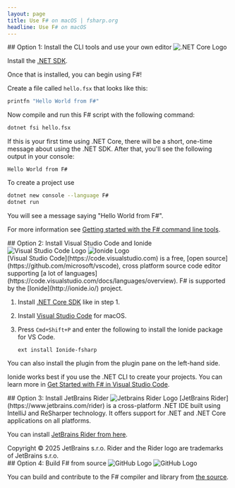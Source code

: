 ```yaml
---
layout: page
title: Use F# on macOS | fsharp.org
headline: Use F# on macOS
---
```


<div class="space-y-4 sm:space-y-8 lg:space-y-12">
<article markdown=1 class="prose-card">
## Option 1: Install the CLI tools and use your own editor
<img alt=".NET Core Logo" class="w-24 h-24 m-0" src="{{ '../../images/thumbs/NET_Core_Logo.svg' | relative_url }}" />

Install the [.NET SDK](https://dotnet.microsoft.com/download).

Once that is installed, you can begin using F#!

Create a file called `hello.fsx` that looks like this:

```fsharp
printfn "Hello World from F#"
```

Now compile and run this F# script with the following command:

```bash
dotnet fsi hello.fsx
```

If this is your first time using .NET Core, there will be a short, one-time message about using the .NET SDK. After that, you'll see the following output in your console:

    Hello World from F#

To create a project use

```bash
dotnet new console --language F#
dotnet run
```

You will see a message saying "Hello World from F#".

For more information see [Getting started with the F# command line tools](https://docs.microsoft.com/dotnet/fsharp/get-started/get-started-command-line).

</article>

<article markdown=1 class="prose-card">
## Option 2: Install Visual Studio Code and Ionide
<div class="flex flex-row gap-4 items-center">
<img alt="Visual Studio Code Logo" class="h-24 aspect-auto m-0" src="{{ '../../images/thumbs/Visual_Studio_Code_1.35_icon.svg' | relative_url }}" />
<i class="fa-solid fa-plus fa-xl"></i>
<img alt="Ionide Logo" class="h-24 aspect-auto m-0" src="{{ '../../images/thumbs/ionide_logo.png' | relative_url }}" />
</div>
[Visual Studio Code](https://code.visualstudio.com) is a free, [open source](https://github.com/microsoft/vscode), cross platform source code editor
supporting [a lot of languages](https://code.visualstudio.com/docs/languages/overview).
F# is supported by the [Ionide](http://ionide.io/) project.

1.  Install [.NET Core SDK](https://dotnet.microsoft.com/download) like in step 1.

2.  Install [Visual Studio Code](https://code.visualstudio.com/download) for macOS.

3.  Press `Cmd+Shift+P` and enter the following to install the Ionide package for VS Code.

        ext install Ionide-fsharp

You can also install the plugin from the plugin pane on the left-hand side.

Ionide works best if you use the .NET CLI to create your projects. You can learn more in [Get Started with F# in Visual Studio Code](https://docs.microsoft.com/dotnet/fsharp/get-started/get-started-vscode).

</article>

<article markdown=1 class="prose-card">
## Option 3: Install JetBrains Rider
<img alt="Jetbrains Rider Logo" class="h-24 aspect-auto m-0" src="{{ "../../images/thumbs/Rider_icon.svg" | relative_url }}" />
[JetBrains Rider](https://www.jetbrains.com/rider) is a cross-platform .NET IDE built using IntelliJ and ReSharper technology. It offers support for .NET and .NET Core applications on all platforms.

You can install [JetBrains Rider from here](https://www.jetbrains.com/rider/download/).

  <figcaption class="text-xs text-pretty">
Copyright © 2025 JetBrains s.r.o. Rider and the Rider logo are trademarks of JetBrains s.r.o.
  </figcaption>

</article>

<article markdown=1 class="prose-card">
## Option 4: Build F# from source
<img alt="GitHub Logo" class="h-24 aspect-auto m-0 dark:hidden" src="{{ "../../images/thumbs/github-mark.svg" | relative_url }}" />
<img alt="GitHub Logo" class="h-24 aspect-auto m-0 hidden dark:block" src="{{ "../../images/thumbs/github-mark-white.svg" | relative_url }}" />

You can build and contribute to the F# compiler and library from [the source](https://github.com/dotnet/fsharp).

</article>
</div>
